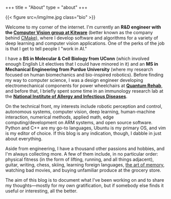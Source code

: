 +++
title = "About"
type = "about"
+++

{{< figure src=/img/me.jpg class="bio" >}}

Welcome to my corner of the internet. I'm currently an **R&D engineer with the
[Computer Vision group at Kitware][1]** (better known as the company behind
[CMake][5]), where I develop software and algorithms for a variety of deep
learning and computer vision applications. One of the perks of the job is that
I get to tell people I "work in AI."

I have a **BS in Molecular & Cell Biology from UConn** (which involved enough
English Lit electives that I could have minored in it) and an **MS in
Mechanical Engineering from Purdue University** (where my research focused on
human biomechanics and bio-inspired robotics). Before finding my way to
computer science, I was a design engineer developing electromechanical
components for power wheelchairs at **[Quantum Rehab][2]**, and before that,
I briefly spent some time in an immunology research lab at the
**[National Institute of Allergy and Infectious Diseases][3]**.

On the technical front, my interests include robotic perception and
control, autonomous systems, computer vision, deep learning, human-machine
interaction, numerical methods, applied math, edge computing/development on
ARM systems, and open source software. Python and C++ are my go-to languages,
Ubuntu is my primary OS, and vim is my editor of choice. If this blog is any
indication, though, I dabble in just about everything.

Aside from engineering, I have a thousand other passions and hobbies, and I'm
always collecting more. A few of them include, in no particular order: physical
fitness (in the form of lifting, running, and all things adjacent), guitar,
writing, chess, skiing, learning foreign languages, [the art of memory][4],
watching bad movies, and buying unfamiliar produce at the grocery store.

The aim of this blog is to document what I've been working on and to share my
thoughts&mdash;mostly for my own gratification, but if somebody else finds it
useful or interesting, all the better.

[1]: https://www.kitware.com/computer-vision-team/
[2]: https://www.quantumrehab.com/
[3]: https://www.niaid.nih.gov/
[4]: https://en.wikipedia.org/wiki/Art_of_memory
[5]: https://cmake.org/
